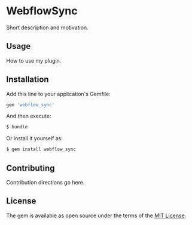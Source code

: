# WebflowSync
Short description and motivation.

## Usage
How to use my plugin.

## Installation
Add this line to your application's Gemfile:

```ruby
gem 'webflow_sync'
```

And then execute:
```bash
$ bundle
```

Or install it yourself as:
```bash
$ gem install webflow_sync
```

## Contributing
Contribution directions go here.

## License
The gem is available as open source under the terms of the [MIT License](https://opensource.org/licenses/MIT).
